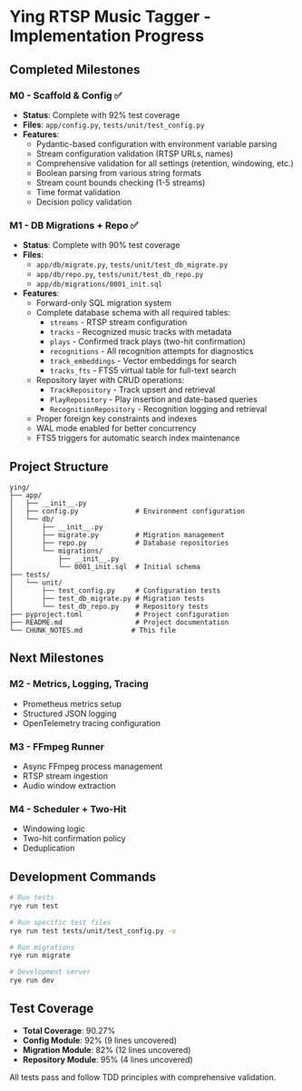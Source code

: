 # Ying RTSP Music Tagger - Implementation Progress

## Completed Milestones

### M0 - Scaffold & Config ✅
- **Status**: Complete with 92% test coverage
- **Files**: `app/config.py`, `tests/unit/test_config.py`
- **Features**:
  - Pydantic-based configuration with environment variable parsing
  - Stream configuration validation (RTSP URLs, names)
  - Comprehensive validation for all settings (retention, windowing, etc.)
  - Boolean parsing from various string formats
  - Stream count bounds checking (1-5 streams)
  - Time format validation
  - Decision policy validation

### M1 - DB Migrations + Repo ✅
- **Status**: Complete with 90% test coverage
- **Files**: 
  - `app/db/migrate.py`, `tests/unit/test_db_migrate.py`
  - `app/db/repo.py`, `tests/unit/test_db_repo.py`
  - `app/db/migrations/0001_init.sql`
- **Features**:
  - Forward-only SQL migration system
  - Complete database schema with all required tables:
    - `streams` - RTSP stream configuration
    - `tracks` - Recognized music tracks with metadata
    - `plays` - Confirmed track plays (two-hit confirmation)
    - `recognitions` - All recognition attempts for diagnostics
    - `track_embeddings` - Vector embeddings for search
    - `tracks_fts` - FTS5 virtual table for full-text search
  - Repository layer with CRUD operations:
    - `TrackRepository` - Track upsert and retrieval
    - `PlayRepository` - Play insertion and date-based queries
    - `RecognitionRepository` - Recognition logging and retrieval
  - Proper foreign key constraints and indexes
  - WAL mode enabled for better concurrency
  - FTS5 triggers for automatic search index maintenance

## Project Structure
```
ying/
├── app/
│   ├── __init__.py
│   ├── config.py              # Environment configuration
│   └── db/
│       ├── __init__.py
│       ├── migrate.py         # Migration management
│       ├── repo.py            # Database repositories
│       └── migrations/
│           ├── __init__.py
│           └── 0001_init.sql  # Initial schema
├── tests/
│   └── unit/
│       ├── test_config.py     # Configuration tests
│       ├── test_db_migrate.py # Migration tests
│       └── test_db_repo.py    # Repository tests
├── pyproject.toml             # Project configuration
├── README.md                  # Project documentation
└── CHUNK_NOTES.md            # This file
```

## Next Milestones

### M2 - Metrics, Logging, Tracing
- Prometheus metrics setup
- Structured JSON logging
- OpenTelemetry tracing configuration

### M3 - FFmpeg Runner
- Async FFmpeg process management
- RTSP stream ingestion
- Audio window extraction

### M4 - Scheduler + Two-Hit
- Windowing logic
- Two-hit confirmation policy
- Deduplication

## Development Commands
```bash
# Run tests
rye run test

# Run specific test files
rye run test tests/unit/test_config.py -v

# Run migrations
rye run migrate

# Development server
rye run dev
```

## Test Coverage
- **Total Coverage**: 90.27%
- **Config Module**: 92% (9 lines uncovered)
- **Migration Module**: 82% (12 lines uncovered)
- **Repository Module**: 95% (4 lines uncovered)

All tests pass and follow TDD principles with comprehensive validation.
